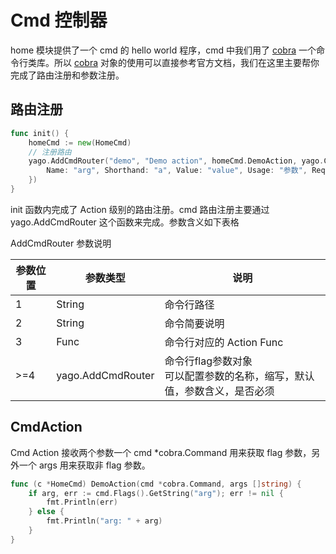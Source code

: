 # Cmd 控制器

home 模块提供了一个 cmd 的 hello world 程序，cmd 中我们用了 [cobra](https://github.com/spf13/cobra) 一个命令行类库。所以 [cobra](https://github.com/spf13/cobra) 对象的使用可以直接参考官方文档，我们在这里主要帮你完成了路由注册和参数注册。

## 路由注册

```go
func init() {
	homeCmd := new(HomeCmd)
	// 注册路由
	yago.AddCmdRouter("demo", "Demo action", homeCmd.DemoAction, yago.CmdArg{
		Name: "arg", Shorthand: "a", Value: "value", Usage: "参数", Required: true,
	})
}
```

init 函数内完成了 Action 级别的路由注册。cmd 路由注册主要通过 yago.AddCmdRouter 这个函数来完成。参数含义如下表格

AddCmdRouter 参数说明

| 参数位置 | 参数类型 | 说明 |
| ------- | ------- | ------- |
| 1 | String | 命令行路径 |
| 2 | String | 命令简要说明 |
| 3 | Func | 命令行对应的 Action Func |
| >=4 | yago.AddCmdRouter | 命令行flag参数对象<br>可以配置参数的名称，缩写，默认值，参数含义，是否必须 |


## CmdAction

Cmd Action 接收两个参数一个 cmd *cobra.Command 用来获取 flag 参数，另外一个 args 用来获取非 flag 参数。

```go
func (c *HomeCmd) DemoAction(cmd *cobra.Command, args []string) {
	if arg, err := cmd.Flags().GetString("arg"); err != nil {
		fmt.Println(err)
	} else {
		fmt.Println("arg: " + arg)
	}
}

```